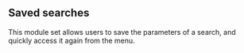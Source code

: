 ## Saved searches

This module set allows users to save the parameters of a search, and quickly
access it again from the menu. 

